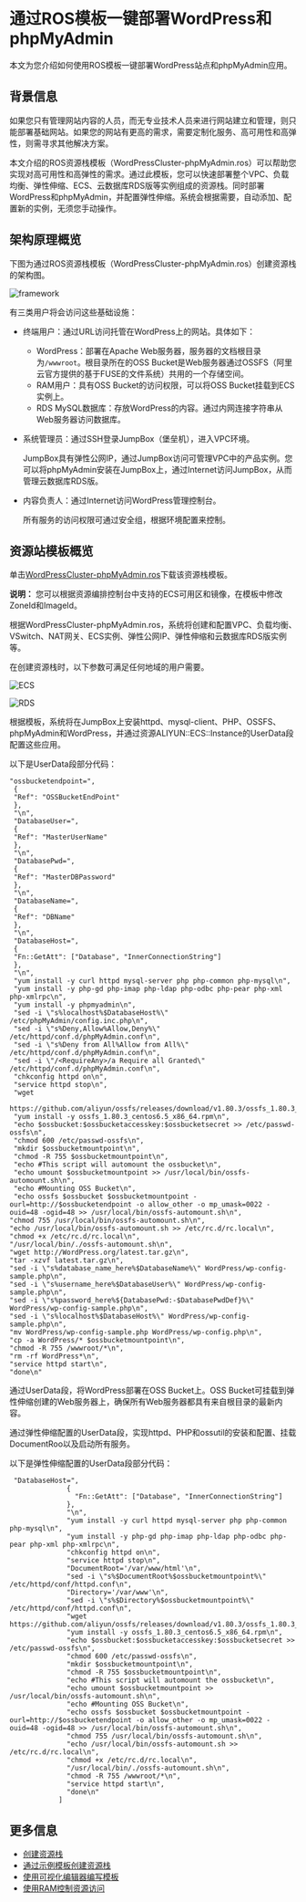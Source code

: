 # 通过ROS模板一键部署WordPress和phpMyAdmin

本文为您介绍如何使用ROS模板一键部署WordPress站点和phpMyAdmin应用。

## 背景信息

如果您只有管理网站内容的人员，而无专业技术人员来进行网站建立和管理，则只能部署基础网站。如果您的网站有更高的需求，需要定制化服务、高可用性和高弹性，则需寻求其他解决方案。

本文介绍的ROS资源栈模板（WordPressCluster-phpMyAdmin.ros）可以帮助您实现对高可用性和高弹性的需求。通过此模板，您可以快速部署整个VPC、负载均衡、弹性伸缩、ECS、云数据库RDS版等实例组成的资源栈。同时部署WordPress和phpMyAdmin，并配置弹性伸缩。系统会根据需要，自动添加、配置新的实例，无须您手动操作。

## 架构原理概览

下图为通过ROS资源栈模板（WordPressCluster-phpMyAdmin.ros）创建资源栈的架构图。

![framework](https://static-aliyun-doc.oss-accelerate.aliyuncs.com/assets/img/zh-CN/0869919951/p48093.png)

有三类用户将会访问这些基础设施：

-   终端用户：通过URL访问托管在WordPress上的网站。具体如下：
    -   WordPress：部署在Apache Web服务器，服务器的文档根目录为`/wwwroot`。根目录所在的OSS Bucket是Web服务器通过OSSFS（阿里云官方提供的基于FUSE的文件系统）共用的一个存储空间。
    -   RAM用户：具有OSS Bucket的访问权限，可以将OSS Bucket挂载到ECS实例上。
    -   RDS MySQL数据库：存放WordPress的内容。通过内网连接字符串从Web服务器访问数据库。
-   系统管理员：通过SSH登录JumpBox（堡垒机），进入VPC环境。

    JumpBox具有弹性公网IP，通过JumpBox访问可管理VPC中的产品实例。您可以将phpMyAdmin安装在JumpBox上，通过Internet访问JumpBox，从而管理云数据库RDS版。

-   内容负责人：通过Internet访问WordPress管理控制台。

    所有服务的访问权限可通过安全组，根据环境配置来控制。


## 资源站模板概览

单击[WordPressCluster-phpMyAdmin.ros](https://ros-userdata-resources.oss-cn-beijing.aliyuncs.com/WordPress/WordPressCluster-phpMyAdmin.ros)下载该资源栈模板。

**说明：** 您可以根据资源编排控制台中支持的ECS可用区和镜像，在模板中修改ZoneId和ImageId。

根据WordPressCluster-phpMyAdmin.ros，系统将创建和配置VPC、负载均衡、VSwitch、NAT网关、ECS实例、弹性公网IP、弹性伸缩和云数据库RDS版实例等。

在创建资源栈时，以下参数可满足任何地域的用户需要。

![ECS](https://static-aliyun-doc.oss-accelerate.aliyuncs.com/assets/img/zh-CN/0869919951/p148461.png)

![RDS](https://static-aliyun-doc.oss-accelerate.aliyuncs.com/assets/img/zh-CN/0869919951/p148462.png)

根据模板，系统将在JumpBox上安装httpd、mysql-client、PHP、OSSFS、phpMyAdmin和WordPress，并通过资源ALIYUN::ECS::Instance的UserData段配置这些应用。

以下是UserData段部分代码：

```
"ossbucketendpoint=",
 {
 "Ref": "OSSBucketEndPoint"
 },
 "\n",
 "DatabaseUser=",
 {
 "Ref": "MasterUserName"
 },
 "\n",
 "DatabasePwd=",
 {
 "Ref": "MasterDBPassword"
 },
 "\n",
 "DatabaseName=",
 {
 "Ref": "DBName"
 },
 "\n",
 "DatabaseHost=",
 {
 "Fn::GetAtt": ["Database", "InnerConnectionString"]
 },
 "\n",
 "yum install -y curl httpd mysql-server php php-common php-mysql\n",
 "yum install -y php-gd php-imap php-ldap php-odbc php-pear php-xml php-xmlrpc\n",
 "yum install -y phpmyadmin\n",
 "sed -i \"s%localhost%$DatabaseHost%\" /etc/phpMyAdmin/config.inc.php\n",
 "sed -i \"s%Deny,Allow%Allow,Deny%\" /etc/httpd/conf.d/phpMyAdmin.conf\n",
 "sed -i \"s%Deny from All%Allow from All%\" /etc/httpd/conf.d/phpMyAdmin.conf\n",
 "sed -i \"/<RequireAny>/a Require all Granted\" /etc/httpd/conf.d/phpMyAdmin.conf\n",
 "chkconfig httpd on\n",
 "service httpd stop\n",
 "wget  
 https://github.com/aliyun/ossfs/releases/download/v1.80.3/ossfs_1.80.3_centos6.5_x86_64.rpm\n",
 "yum install -y ossfs_1.80.3_centos6.5_x86_64.rpm\n",
 "echo $ossbucket:$ossbucketaccesskey:$ossbucketsecret >> /etc/passwd-ossfs\n",
 "chmod 600 /etc/passwd-ossfs\n",
 "mkdir $ossbucketmountpoint\n",
 "chmod -R 755 $ossbucketmountpoint\n",
 "echo #This script will automount the ossbucket\n",
 "echo umount $ossbucketmountpoint >> /usr/local/bin/ossfs-automount.sh\n",
 "echo #Mounting OSS Bucket\n",
 "echo ossfs $ossbucket $ossbucketmountpoint -ourl=http://$ossbucketendpoint -o allow_other -o mp_umask=0022 -ouid=48 -ogid=48 >> /usr/local/bin/ossfs-automount.sh\n",
"chmod 755 /usr/local/bin/ossfs-automount.sh\n",
"echo /usr/local/bin/ossfs-automount.sh >> /etc/rc.d/rc.local\n",
"chmod +x /etc/rc.d/rc.local\n",
"/usr/local/bin/./ossfs-automount.sh\n",
"wget http://WordPress.org/latest.tar.gz\n",
"tar -xzvf latest.tar.gz\n",             
"sed -i \"s%database_name_here%$DatabaseName%\" WordPress/wp-config-sample.php\n",
"sed -i \"s%username_here%$DatabaseUser%\" WordPress/wp-config-sample.php\n",
"sed -i \"s%password_here%${DatabasePwd:-$DatabasePwdDef}%\" WordPress/wp-config-sample.php\n",
"sed -i \"s%localhost%$DatabaseHost%\" WordPress/wp-config-sample.php\n",
"mv WordPress/wp-config-sample.php WordPress/wp-config.php\n",
"cp -a WordPress/* $ossbucketmountpoint\n",
"chmod -R 755 /wwwroot/*\n",
"rm -rf WordPress*\n",
"service httpd start\n",
"done\n"
```

通过UserData段，将WordPress部署在OSS Bucket上。OSS Bucket可挂载到弹性伸缩创建的Web服务器上，确保所有Web服务器都具有来自根目录的最新内容。

通过弹性伸缩配置的UserData段，实现httpd、PHP和ossutil的安装和配置、挂载DocumentRoo以及启动所有服务。

以下是弹性伸缩配置的UserData段部分代码：

```
 "DatabaseHost=",
              {
                "Fn::GetAtt": ["Database", "InnerConnectionString"]
              },
              "\n",
              "yum install -y curl httpd mysql-server php php-common php-mysql\n",
              "yum install -y php-gd php-imap php-ldap php-odbc php-pear php-xml php-xmlrpc\n",
              "chkconfig httpd on\n",
              "service httpd stop\n",
              "DocumentRoot='/var/www/html'\n",
              "sed -i \"s%$DocumentRoot%$ossbucketmountpoint%\" /etc/httpd/conf/httpd.conf\n",
              "Directory='/var/www'\n",
              "sed -i \"s%$Directory%$ossbucketmountpoint%\" /etc/httpd/conf/httpd.conf\n",
              "wget https://github.com/aliyun/ossfs/releases/download/v1.80.3/ossfs_1.80.3_centos6.5_x86_64.rpm\n",
              "yum install -y ossfs_1.80.3_centos6.5_x86_64.rpm\n",
              "echo $ossbucket:$ossbucketaccesskey:$ossbucketsecret >> /etc/passwd-ossfs\n",
              "chmod 600 /etc/passwd-ossfs\n",
              "mkdir $ossbucketmountpoint\n",
              "chmod -R 755 $ossbucketmountpoint\n",
              "echo #This script will automount the ossbucket\n",
              "echo umount $ossbucketmountpoint >> /usr/local/bin/ossfs-automount.sh\n",
              "echo #Mounting OSS Bucket\n",
              "echo ossfs $ossbucket $ossbucketmountpoint -ourl=http://$ossbucketendpoint -o allow_other -o mp_umask=0022 -ouid=48 -ogid=48 >> /usr/local/bin/ossfs-automount.sh\n",
              "chmod 755 /usr/local/bin/ossfs-automount.sh\n",
              "echo /usr/local/bin/ossfs-automount.sh >> /etc/rc.d/rc.local\n",
              "chmod +x /etc/rc.d/rc.local\n",
              "/usr/local/bin/./ossfs-automount.sh\n",
              "chmod -R 755 /wwwroot/*\n",
              "service httpd start\n",
              "done\n"
            ]
```

## 更多信息

-   [创建资源栈](/cn.zh-CN/资源栈/创建资源栈.md)
-   [通过示例模板创建资源栈](/cn.zh-CN/快速入门/通过示例模板创建资源栈.md)
-   [使用可视化编辑器编写模板](/cn.zh-CN/常用工具/插件工具/使用可视化编辑器编写模板.md)
-   [使用RAM控制资源访问](/cn.zh-CN/快速入门/使用RAM控制资源访问.md)

